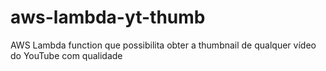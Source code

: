 # aws-lambda-yt-thumb
AWS Lambda function que possibilita obter a thumbnail de qualquer vídeo do YouTube com qualidade
